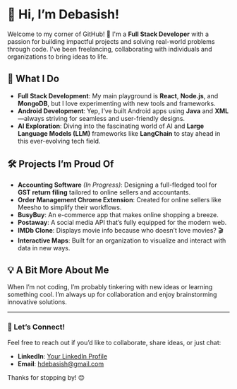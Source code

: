 # 👋 Hi, I’m Debasish!

Welcome to my corner of GitHub! 🎉 I'm a **Full Stack Developer** with a passion for building impactful projects and solving real-world problems through code. I've been freelancing, collaborating with individuals and organizations to bring ideas to life.

## 🚀 What I Do  
- **Full Stack Development**: My main playground is **React**, **Node.js**, and **MongoDB**, but I love experimenting with new tools and frameworks.  
- **Android Development**: Yep, I’ve built Android apps using **Java** and **XML**—always striving for seamless and user-friendly designs.  
- **AI Exploration**: Diving into the fascinating world of AI and **Large Language Models (LLM)** frameworks like **LangChain** to stay ahead in this ever-evolving tech field.

## 🛠️ Projects I’m Proud Of  
- **Accounting Software** *(In Progress)*: Designing a full-fledged tool for **GST return filing** tailored to online sellers and accountants.
- **Order Management Chrome Extension**: Created for online sellers like Meesho to simplify their workflows.    
- **BusyBuy**: An e-commerce app that makes online shopping a breeze.  
- **Postaway**: A social media API that’s fully equipped for the modern web.  
- **IMDb Clone**: Displays movie info because who doesn’t love movies? 🎬
- **Interactive Maps**: Built for an organization to visualize and interact with data in new ways.  

## 💡 A Bit More About Me  
When I’m not coding, I’m probably tinkering with new ideas or learning something cool. I’m always up for collaboration and enjoy brainstorming innovative solutions.

---

### 🌟 Let’s Connect!  
Feel free to reach out if you’d like to collaborate, share ideas, or just chat:  
- **LinkedIn**: [Your LinkedIn Profile](https://www.linkedin.com/in/hdebasish/)  
- **Email**: hdebasish@gmail.com  

Thanks for stopping by! 😊  
